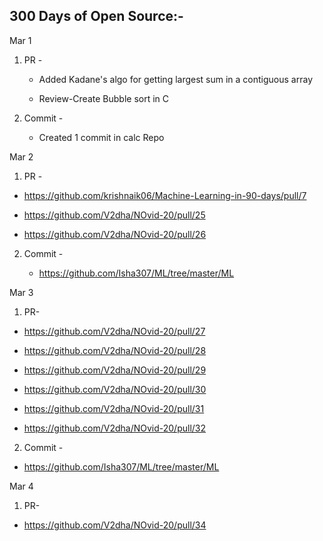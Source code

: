 ## 300 Days of Open Source:-

Mar 1

1. PR -  

   * Added Kadane's algo for getting largest sum in a contiguous array
   
   * Review-Create Bubble sort in C

2. Commit -
   
   * Created 1 commit in calc Repo
   
Mar 2

1. PR -
 
  * https://github.com/krishnaik06/Machine-Learning-in-90-days/pull/7
  
  * https://github.com/V2dha/NOvid-20/pull/25
  
  * https://github.com/V2dha/NOvid-20/pull/26
 
2. Commit -

   * https://github.com/Isha307/ML/tree/master/ML

Mar 3

1. PR-

 * https://github.com/V2dha/NOvid-20/pull/27

 * https://github.com/V2dha/NOvid-20/pull/28

* https://github.com/V2dha/NOvid-20/pull/29

* https://github.com/V2dha/NOvid-20/pull/30

* https://github.com/V2dha/NOvid-20/pull/31

* https://github.com/V2dha/NOvid-20/pull/32

2. Commit - 

 * https://github.com/Isha307/ML/tree/master/ML

Mar 4

1. PR-

 * https://github.com/V2dha/NOvid-20/pull/34
